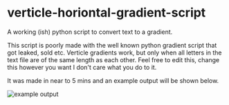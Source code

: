 # verticle-horiontal-gradient-script
A working (ish) python script to convert text to a gradient.

This script is poorly made with the well known python gradient script that got leaked, sold etc. Verticle gradients work, but only when all letters in the text file are of the same length as each other. Feel free to edit this, change this however you want I don't care what you do to it.

It was made in near to 5 mins and an example output will be shown below.

![example output](https://i.imgur.com/YAwXwWZ.png)
